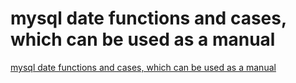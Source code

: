 # mysql date functions and cases, which can be used as a manual
[mysql date functions and cases, which can be used as a manual](https://aiwithcloud.com/2022/09/19/mysql_date_functions_and_cases_which_can_be_used_as_a_manual/)